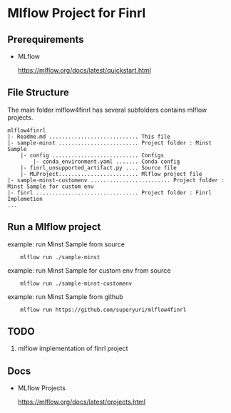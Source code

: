 # Mlflow Project for Finrl

## Prerequirements

* MLflow

    https://mlflow.org/docs/latest/quickstart.html

## File Structure
The main folder mlflow4finrl has several subfolders contains mlflow projects.



    mlflow4finrl
    |- Readme.md ............................ This file
    |- sample-minst ......................... Project folder : Minst Sample
        |- config ........................... Configs
            |- conda_environment.yaml ....... Conda config
        |- finrl_unsupported_artifact.py .... Source file
        |- MLProject......................... Mlflow project file
    |- sample-minst-customenv ......................... Project folder : Minst Sample for custom env
    |- finrl ................................ Project folder : Finrl Implemetion
    ...

## Run a Mlflow project

example: run Minst Sample from source

        mlflow run ./sample-minst

example: run Minst Sample for custom env from source

        mlflow run ./sample-minst-customenv

example: run Minst Sample from github

        mlflow run https://github.com/superyuri/mlflow4finrl

## TODO 

1. mlflow implementation of finrl project

## Docs

* MLflow Projects

    https://mlflow.org/docs/latest/projects.html